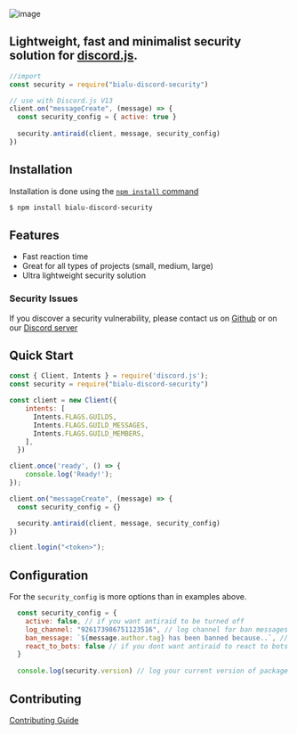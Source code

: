 ![image](https://user-images.githubusercontent.com/70224036/215817396-37933df2-cc38-4244-86ad-08d642fec330.png)

## Lightweight, fast and minimalist security solution for [discord.js](https://discord.js.org/).

```js
//import
const security = require("bialu-discord-security")

// use with Discord.js V13
client.on("messageCreate", (message) => {
  const security_config = { active: true }
  
  security.antiraid(client, message, security_config)
})
```

## Installation

Installation is done using the
[`npm install` command](https://docs.npmjs.com/getting-started/installing-npm-packages-locally)

```bash
$ npm install bialu-discord-security
```

## Features

  * Fast reaction time
  * Great for all types of projects (small, medium, large)
  * Ultra lightweight security solution

### Security Issues

If you discover a security vulnerability, please contact us on [Github](https://github.com/Bialu-Software/Discord-Security/issues) or on our [Discord server](https://discord.gg/em8meadJ2X)

## Quick Start

```js
const { Client, Intents } = require('discord.js');
const security = require("bialu-discord-security")

const client = new Client({
    intents: [
      Intents.FLAGS.GUILDS,
      Intents.FLAGS.GUILD_MESSAGES,
      Intents.FLAGS.GUILD_MEMBERS,
    ],
  })

client.once('ready', () => {
    console.log('Ready!');
});

client.on("messageCreate", (message) => {
  const security_config = {}

  security.antiraid(client, message, security_config)
})

client.login("<token>");

```

## Configuration

For the `security_config` is more options than in examples above.

```js
  const security_config = {
    active: false, // if you want antiraid to be turned off
    log_channel: "926173986751123516", // log channel for ban messages etc...
    ban_message: `${message.author.tag} has been banned because..`, // custom message
    react_to_bots: false // if you dont want antiraid to react to bots
  }
  
  console.log(security.version) // log your current version of package
```

## Contributing

[Contributing Guide](https://github.com/Bialu-Software/Discord-Security/blob/main/CONTRIBUTING.md)
